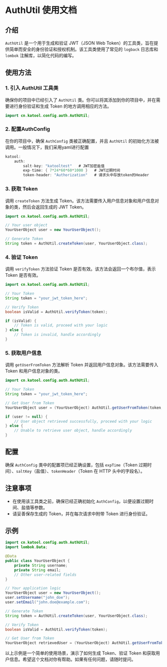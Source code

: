 # AuthUtil 使用文档

## 介绍

`AuthUtil` 是一个用于生成和验证 JWT（JSON Web Token）的工具类，旨在提供简单而安全的身份验证和授权机制。该工具类使用了常见的 `logback` 日志库和 `lombok` 注解库，以简化代码的编写。

## 使用方法

### 1. 引入 AuthUtil 工具类

确保你的项目中已经引入了 `AuthUtil` 类。你可以将其添加到你的项目中，并在需要进行身份验证和生成 Token 的地方调用相应的方法。

```java
import cn.katool.config.auth.AuthUtil;
```

### 2. 配置AuthConfig

在你的项目中，确保 `AuthConfig` 类被正确配置，并且 `AuthUtil` 的初始化方法被调用。一般情况下，我们采用yaml进行配置

```java
katool:
    auth:
        salt-key: "katooltest"   # JWT加密盐值
        exp-time: { 7*24*60*60*1000 }   # JWT过期时间
        token-header: "Authorization"   # 请求头中存放token的Header
```

### 3. 获取 Token

调用 `createToken` 方法生成 Token。该方法需要传入用户信息对象和用户信息对象的类，然后会返回生成的 JWT Token。

```java
import cn.katool.config.auth.AuthUtil;

// Your user object
YourUserObject user = new YourUserObject();

// Generate Token
String token = AuthUtil.createToken(user, YourUserObject.class);
```

### 4. 验证 Token

调用 `verifyToken` 方法验证 Token 是否有效。该方法会返回一个布尔值，表示 Token 是否有效。

```java
import cn.katool.config.auth.AuthUtil;

// Your Token
String token = "your_jwt_token_here";

// Verify Token
boolean isValid = AuthUtil.verifyToken(token);

if (isValid) {
    // Token is valid, proceed with your logic
} else {
    // Token is invalid, handle accordingly
}
```

### 5. 获取用户信息

调用 `getUserFromToken` 方法解析 Token 并返回用户信息对象。该方法需要传入 Token 和用户信息对象的类。

```java
import cn.katool.config.auth.AuthUtil;

// Your Token
String token = "your_jwt_token_here";

// Get User from Token
YourUserObject user = (YourUserObject) AuthUtil.getUserFromToken(token, YourUserObject.class);

if (user != null) {
    // User object retrieved successfully, proceed with your logic
} else {
    // Unable to retrieve user object, handle accordingly
}
```

## 配置

确保 `AuthConfig` 类中的配置项已经正确设置，包括 `expTime`（Token 过期时间）、`saltKey`（盐值）、`tokenHeader`（Token 在 HTTP 头中的字段名）。

## 注意事项

- 在使用该工具类之前，确保已经正确初始化 `AuthConfig`，以便设置过期时间、盐值等参数。
- 请妥善保存生成的 Token，并在每次请求中附带 Token 进行身份验证。

## 示例

```java
import cn.katool.config.auth.AuthUtil;
import lombok.Data;

@Data
public class YourUserObject {
    private String username;
    private String email;
    // Other user-related fields
}

// Your application logic
YourUserObject user = new YourUserObject();
user.setUsername("john_doe");
user.setEmail("john.doe@example.com");

// Generate Token
String token = AuthUtil.createToken(user, YourUserObject.class);

// Verify Token
boolean isValid = AuthUtil.verifyToken(token);

// Get User from Token
YourUserObject retrievedUser = (YourUserObject) AuthUtil.getUserFromToken(token, YourUserObject.class);
```

以上示例是一个简单的使用场景，演示了如何生成 Token、验证 Token 和获取用户信息。希望这个文档对你有帮助。如果有任何问题，请随时提问。